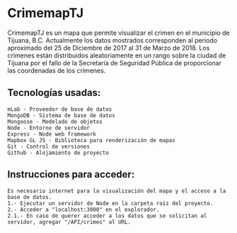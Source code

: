 CrimemapTJ
==========

CrimemapTJ es un mapa que permite visualizar el crimen en el municipio de Tijuana, B.C. Actualmente los datos mostrados corresponden al periodo aproximado del 25 de Diciembre de 2017 al 31 de Marzo de 2018. Los crimenes están distribuidos aleatoriamente en un rango sobre la ciudad de Tijuana por el fallo de la Secretaría de Seguridad Pública de proporcionar las coordenadas de los crímenes.

Tecnologías usadas:
-------------------
    mLab - Proveedor de base de datos
    MongoDB - Sistema de base de datos
    Mongoose - Modelado de objetos
    Node - Entorno de servidor
    Express - Node web framework
    Mapbox GL JS - Biblioteca para renderización de mapas
    Git - Control de versiones
    Github - Alojamiento de proyecto

Instrucciones para acceder:
---------------------------
    Es necesario internet para la visualización del mapa y el acceso a la base de datos.
    1.- Ejecutar un servidor de Node en la carpeta raíz del proyecto.
    2.- Acceder a "localhost:3000" en el explorador.
    2.1.- En caso de querer acceder a los datos que se solicitan al servidor, agregar "/API/crimes" al URL.